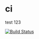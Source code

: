 # ci
test 123

[![Build Status](http://35.234.111.37:8080/job/test_ci/badge/icon)](http://35.234.111.37:8080/job/test_ci/)
